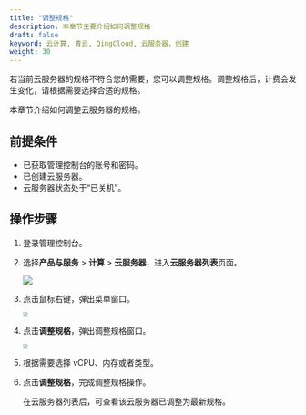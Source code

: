 ```yaml
---
title: "调整规格"
description: 本章节主要介绍如何调整规格
draft: false
keyword: 云计算, 青云, QingCloud, 云服务器，创建
weight: 30
---
```


若当前云服务器的规格不符合您的需要，您可以调整规格。调整规格后，计费会发生变化，请根据需要选择合适的规格。

本章节介绍如何调整云服务器的规格。

## 前提条件

- 已获取管理控制台的账号和密码。
- 已创建云服务器。
- 云服务器状态处于“已关机”。

## 操作步骤

1. 登录管理控制台。

2. 选择**产品与服务** > **计算** > **云服务器**，进入**云服务器列表**页面。

   ![](/compute/vm/_images/vm_server_list.png)

3. 点击鼠标右键，弹出菜单窗口。

   <img src="/compute/vm/_images/vm_adjust_specification.png" style="zoom:50%;" />

4. 点击**调整规格**，弹出调整规格窗口。

   <img src="/compute/vm/_images/vm_adjust_specification_win.png" style="zoom:50%;" />

5. 根据需要选择 vCPU、内存或者类型。

6. 点击**调整规格**，完成调整规格操作。

   在云服务器列表后，可查看该云服务器已调整为最新规格。
